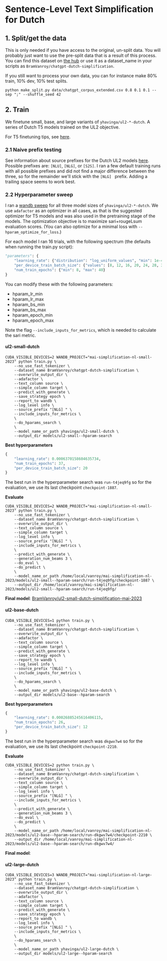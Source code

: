 # Sentence-Level Text Simplification for Dutch

## 1. Split/get the data

This is only needed if you have access to the original, un-split data. You will probably just want to use
the pre-split data that is a result of this process. You can find this dataset on
[the hub](https://huggingface.co/datasets/BramVanroy/chatgpt-dutch-simplification) or use it as a dataset_name in
your scripts as `BramVanroy/chatgpt-dutch-simplification`.

If you still want to process your own data, you can for instance make 80% train, 10% dev, 10% test splits.

```shell
python make_split.py data/chatgpt_corpus_extended.csv 0.8 0.1 0.1 --sep ";" --shuffle_seed 42
```

## 2. Train

We finetune small, base, and large variants of `yhavinga/ul2-*-dutch`. A series of Dutch T5 models trained on the UL2
objective. 

For T5 finetuning tips, see [here](https://discuss.huggingface.co/t/t5-finetuning-tips/684/2).


### 2.1 Naive prefix testing

See information about source prefixes for the Dutch UL2 models 
[here](https://huggingface.co/yhavinga/ul2-small-dutch#intended-uses--limitations).
Possible prefixes are: `[NLU]`, `[NLG]`, or `[S2S]`. I ran a few default training runs with all possible prefixes
and did not find a major difference between the three, so for the remainder we'll stick with the `[NLG] ` prefix.
Adding a trailing space seems to work best.


### 2.2 Hyperparameter sweep

I ran a [wandb sweep](https://docs.wandb.ai/ref/python/sweep) for all three model sizes of `yhavinga/ul2-*-dutch`. We
use `adafactor` as an optimizer in all cases, as that is the suggested optimizer for T5 models and was also used in the
pretraining stage of the models. The optimization objective is to maximize sari+rougeLsum evaluation scores.
(You can also optimize for a minimal loss with `--hparam_optimize_for_loss`.)

For each model I ran 16 trials, with the following spectrum (the defaults when running the train.py script):

```python
"parameters": {
    "learning_rate": {"distribution": "log_uniform_values", "min": 1e-4, "max": 1e-3},
    "per_device_train_batch_size": {"values": [8, 12, 16, 20, 24, 28, 32]},
    "num_train_epochs": {"min": 8, "max": 40}
}
```

You can modify these with the following parameters:

- hparam_lr_min
- hparam_lr_max
- hparam_bs_min
- hparam_bs_max
- hparam_epoch_min
- hparam_epoch_max


Note the flag `--include_inputs_for_metrics`, which is needed to calculate the sari metric.

#### ul2-small-dutch
```shell
CUDA_VISIBLE_DEVICES=2 WANDB_PROJECT="mai-simplification-nl-small-2023" python train.py \
    --no_use_fast_tokenizer \
    --dataset_name BramVanroy/chatgpt-dutch-simplification \
    --overwrite_output_dir \
    --adafactor \
    --text_column source \
    --simple_column target \
    --predict_with_generate \
    --save_strategy epoch \
    --report_to wandb \
    --log_level info \
    --source_prefix "[NLG] " \
    --include_inputs_for_metrics \
    \
    --do_hparams_search \
    \
    --model_name_or_path yhavinga/ul2-small-dutch \
    --output_dir models/ul2-small--hparam-search
```

**Best hyperparameters**

```python
{
    "learning_rate": 0.0006370158604635734,
    "num_train_epochs": 37,
    "per_device_train_batch_size": 20
}
```

The best run in the hyperparameter search was `run-t4jeq9fg` so for the evaluation, we use its last checkpoint
`checkpoint-1887`.

**Evaluate** 

```shell
CUDA_VISIBLE_DEVICES=2 WANDB_PROJECT="mai-simplification-nl-small-2023" python train.py \
    --no_use_fast_tokenizer \
    --dataset_name BramVanroy/chatgpt-dutch-simplification \
    --overwrite_output_dir \
    --text_column source \
    --simple_column target \
    --log_level info \
    --source_prefix "[NLG] " \
    --include_inputs_for_metrics \
    \
    --predict_with_generate \
    --generation_num_beams 3 \
    --do_eval \
    --do_predict \
    \
    --model_name_or_path /home/local/vanroy/mai-simplification-nl-2023/models/ul2-small--hparam-search/run-t4jeq9fg/checkpoint-1887 \
    --output_dir /home/local/vanroy/mai-simplification-nl-2023/models/ul2-small--hparam-search/run-t4jeq9fg/
```

**Final model**: [BramVanroy/ul2-small-dutch-simplification-mai-2023](https://huggingface.co/BramVanroy/ul2-small-dutch-simplification-mai-2023)


#### ul2-base-dutch
```shell
CUDA_VISIBLE_DEVICES=1 python train.py \
    --no_use_fast_tokenizer \
    --dataset_name BramVanroy/chatgpt-dutch-simplification \
    --overwrite_output_dir \
    --adafactor \
    --text_column source \
    --simple_column target \
    --predict_with_generate \
    --save_strategy epoch \
    --report_to wandb \
    --log_level info \
    --source_prefix "[NLG] " \
    --include_inputs_for_metrics \
    \
    --do_hparams_search \
    \
    --model_name_or_path yhavinga/ul2-base-dutch \
    --output_dir models/ul2-base--hparam-search
```


**Best hyperparameters**

```python
{
    "learning_rate": 0.00026885245616406115,
    "num_train_epochs": 26,
    "per_device_train_batch_size": 12
}
```

The best run in the hyperparameter search was `dkgwv7w4` so for the evaluation, we use its last checkpoint
`checkpoint-2210`.

**Evaluate** 

```shell
CUDA_VISIBLE_DEVICES=2 python train.py \
    --no_use_fast_tokenizer \
    --dataset_name BramVanroy/chatgpt-dutch-simplification \
    --overwrite_output_dir \
    --text_column source \
    --simple_column target \
    --log_level info \
    --source_prefix "[NLG] " \
    --include_inputs_for_metrics \
    \
    --predict_with_generate \
    --generation_num_beams 3 \
    --do_eval \
    --do_predict \
    \
    --model_name_or_path /home/local/vanroy/mai-simplification-nl-2023/models/ul2-base--hparam-search/run-dkgwv7w4/checkpoint-2210 \
    --output_dir /home/local/vanroy/mai-simplification-nl-2023/models/ul2-base--hparam-search/run-dkgwv7w4/
```

**Final model**: []()



#### ul2-large-dutch
```shell
CUDA_VISIBLE_DEVICES=3 WANDB_PROJECT="mai-simplification-nl-large-2023" python train.py \
    --no_use_fast_tokenizer \
    --dataset_name BramVanroy/chatgpt-dutch-simplification \
    --overwrite_output_dir \
    --adafactor \
    --text_column source \
    --simple_column target \
    --predict_with_generate \
    --save_strategy epoch \
    --report_to wandb \
    --log_level info \
    --source_prefix "[NLG] " \
    --include_inputs_for_metrics \
    \
    --do_hparams_search \
    \
    --model_name_or_path yhavinga/ul2-large-dutch \
    --output_dir models/ul2-large--hparam-search
```
